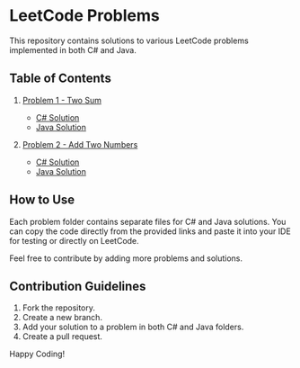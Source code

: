 # LeetCode Problems

This repository contains solutions to various LeetCode problems implemented in both C# and Java.

## Table of Contents

1. [Problem 1 - Two Sum](./CSharp/Problem1_TwoSum.cs)
   - [C# Solution](./CSharp/Problem1_TwoSum.cs)
   - [Java Solution](./Java/Problem1_TwoSum.java)

2. [Problem 2 - Add Two Numbers](./CSharp/Problem2_AddTwoNumbers.cs)
   - [C# Solution](./CSharp/Problem2_AddTwoNumbers.cs)
   - [Java Solution](./Java/Problem2_AddTwoNumbers.java)




## How to Use

Each problem folder contains separate files for C# and Java solutions. You can copy the code directly from the provided links and paste it into your IDE for testing or directly on LeetCode.

Feel free to contribute by adding more problems and solutions.

## Contribution Guidelines

1. Fork the repository.
2. Create a new branch.
3. Add your solution to a problem in both C# and Java folders.
4. Create a pull request.

Happy Coding!

